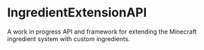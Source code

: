 # IngredientExtensionAPI

A work in progress API and framework for extending the Minecraft ingredient system with custom ingredients.